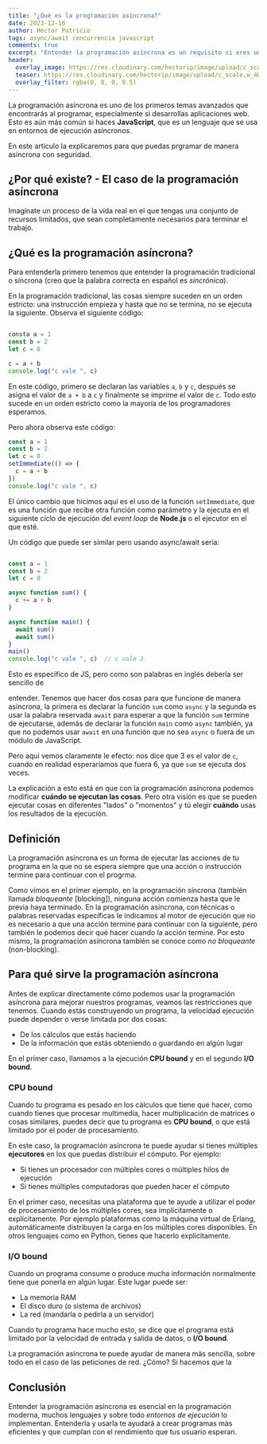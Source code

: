 ```yaml
---
title: "¿Qué es la programación asíncrona?"
date: 2023-12-16
author: Héctor Patricio
tags: async/await concurrencia javascript
comments: true
excerpt: "Entender la programación asíncrona es un requisito si eres un desarrollador de software que quiere sacar el mejor rendimiento de una computadora, hablemos de qué es y cómo dominarla."
header:
  overlay_image: https://res.cloudinary.com/hectorip/image/upload/c_scale,w_1400/v1702917369/artisanalphoto-MJcb7ZhNeUA-unsplash_s6toxn.jpg
  teaser: https://res.cloudinary.com/hectorip/image/upload/c_scale,w_400/v1702917369/artisanalphoto-MJcb7ZhNeUA-unsplash_s6toxn.jpg
  overlay_filter: rgba(0, 0, 0, 0.5)
---
```


La programación asíncrona es uno de los primeros temas avanzados que encontrarás
al programar, especialmente si desarrollas aplicaciones web. Esto es aún más
común si haces **JavaScript**, que es un lenguaje que se usa en entornos de
ejecución asíncronos.

En este artículo la explicaremos para que puedas prgramar de manera asíncrona
con seguridad.

## ¿Por qué existe? - El caso de la programación asíncrona

Imagínate un proceso de la vida real en el que tengas una conjunto de recursos
limitados, que sean completamente necesarios para terminar el trabajo.


## ¿Qué es la programación asíncrona?

Para entenderla primero tenemos que entender la programación tradicional o
síncrona (creo que la palabra correcta en español es _sincrónica_).

En la programación tradicional, las cosas siempre suceden en un orden estricto:
una instrucción empieza y hasta que no se termina, no se ejecuta la siguiente.
Observa el siguiente código:

```js

consta a = 1
const b = 2
let c = 0

c = a + b
console.log("c vale ", c)
```

En este código, primero se declaran las variables `a`, `b` y `c`, después se
asigna el valor de `a + b` a `c` y finalmente se imprime el valor de `c`. Todo
esto sucede en un orden estricto como la mayoría de los programadores esperamos.

Pero ahora observa este código:

```js
const a = 1
const b = 2
let c = 0
setImmediate(() => {
  c = a + b
})
console.log("c vale ", c)
```

El único cambio que hicimos aquí es el uso de la función `setImmediate`, que es
una función que recibe otra función como parámetro y la ejecuta en el siguiente
ciclo de ejecución del _event loop_ de **Node.js** o el ejecutor en el que esté.

Un código que puede ser similar pero usando async/await sería:

```js

const a = 1
const b = 2
let c = 0

async function sum() {
  c += a + b
}

async function main() {
  await sum()
  await sum()
}
main()
console.log("c vale ", c)  // c vale 3

```

Esto es específico de JS, pero como son palabras en inglés debería ser sencillo de

entender. Tenemos que hacer dos cosas para que funcione de manera asíncrona, la
primera es declarar la función `sum` como `async` y la segunda es usar la palabra
reservada `await` para esperar a que la función `sum` termine de ejecutarse, además
de declarar la función `main` como `async` también, ya que no podemos usar `await`
en una función que no sea `async` o fuera de un módulo de JavaScript.

Pero aquí vemos claramente le efecto: nos dice que 3 es el valor de `c`, cuando en realidad esperaríamos que fuera 6, ya que `sum` se ejecuta dos veces.

La explicación a esto está en que con la programación asíncrona podemos modificar **cuándo se ejecutan las cosas**. Pero otra visión es que se pueden ejecutar cosas en diferentes "lados" o "momentos" y tú elegir **cuándo** usas los resultados de la ejecución.

## Definición

La programación asíncrona es un forma de ejecutar las acciones de tu programa en la que no se espera siempre que una acción o instrucción termine para continuar con el progrma.

Como vimos en el primer ejemplo, en la programación síncrona (también llamada _bloqueante_ [blocking]), ninguna acción comienza hasta que le previa haya terminado. En la programación asíncrona, con técnicas o palabras reservadas específicas le indicamos al motor de ejecución que no es necesario a que una acción termine para continuar con la siguiente, pero también le podemos decir qué hacer cuando la acción termine. Por esto mismo, la programación asíncrona también se conoce como _no bloqueante_ (non-blocking).

## Para qué sirve la programación asíncrona

Antes de explicar directamente cómo podemos usar la programación asíncrona para mejorar nuestros programas, veamos las restricciones que tenemos. Cuando estás construyendo un programa, la velocidad ejecución puede depender o verse limitada por dos cosas:

- De los cálculos que estás haciendo
- De la información que estás obteniendo o guardando en algún lugar

En el primer caso, llamamos a la ejecución **CPU bound** y en el segundo **I/O bound**.

### CPU bound

Cuando tu programa es pesado en los cálculos que tiene que hacer, como cuando tienes que procesar multimedia, hacer multiplicación de matrices o cosas similares, puedes decir que tu programa es **CPU bound**, o que está limitado por el poder de procesamiento.

En este caso, la programación asíncrona te puede ayudar si tienes múltiples **ejecutores** en los que puedas distribuir el cómputo. Por ejemplo:

- Si tienes un procesador con múltiples cores o múltiples hilos de ejecución
- Si tienes múltiples computadoras que pueden hacer el cómputo

En el primer caso, necesitas una plataforma que te ayude a utilizar el poder de procesamiento de los múltiples cores, sea implícitamente o explícitamente. Por ejemplo plataformas como la máquina virtual de Erlang, automáticamente distribuyen la carga en los múltiples cores disponibles. En otros lenguajes como en Python, tienes que hacerlo explícitamente.

### I/O bound

Cuando un programa consume o produce mucha información normalmente tiene que ponerla en algún lugar. Este lugar puede ser:

- La memoria RAM
- El disco duro (o sistema de archivos)
- La red (mandarla o pedirla a un servidor)

Cuando tu programa hace mucho esto, se dice que el programa está limitado por la velocidad de entrada y salida de datos, o **I/O bound**.

La programación asíncrona te puede ayudar de manera más sencilla, sobre todo en el caso de las peticiones de red. ¿Cómo? Si hacemos que la

## Conclusión

Entender la programación asíncrona es esencial en la programación moderna, muchos lenguajes y sobre todo _entornos de ejecución_ lo implementan. Entenderla y usarla te ayudará a crear programas más eficientes y que cumplan con el rendimiento que tus usuario esperan.
